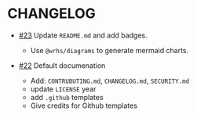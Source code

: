 # CHANGELOG

- [#23] Update `README.md` and add badges.
  - Use `@wrhs/diagrams` to generate mermaid charts.

- [#22] Default documenation
  - Add: `CONTRUBUTING.md`, `CHANGELOG.md`, `SECURITY.md`
  - update `LICENSE` year
  - add `.github` templates
  - Give credits for Github templates

[#22]: https://github.com/godaddy/feedsme/pull/22
[#23]: https://github.com/godaddy/feedsme/pull/23

